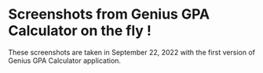 # Screenshots from Genius GPA Calculator on the fly !

These screenshots are taken in September 22, 2022 with the first version of Genius GPA Calculator application.
